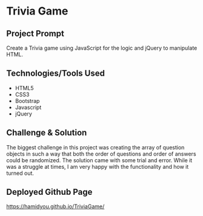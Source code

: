 # Trivia Game

## Project Prompt ##

Create a Trivia game using JavaScript for the logic and jQuery to manipulate HTML. 

## Technologies/Tools Used ##

  - HTML5
  - CSS3
  - Bootstrap
  - Javascript
  - jQuery

## Challenge & Solution ##

The biggest challenge in this project was creating the array of question objects in such a way that both the order of questions and order of answers could be randomized. The solution came with some trial and error. While it was a struggle at times, I am very happy with the functionality and how it turned out.

## Deployed Github Page ##
https://hamidyou.github.io/TriviaGame/
